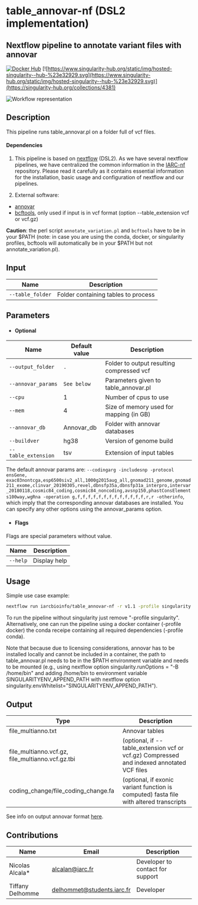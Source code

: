 # table_annovar-nf (DSL2 implementation)
## Nextflow pipeline to annotate variant files with annovar

[![Docker Hub](https://img.shields.io/badge/docker-ready-blue.svg)](https://hub.docker.com/r/iarcbioinfo/table_annovar-nf/)
[![https://www.singularity-hub.org/static/img/hosted-singularity--hub-%23e32929.svg](https://www.singularity-hub.org/static/img/hosted-singularity--hub-%23e32929.svg)](https://singularity-hub.org/collections/4381)

![Workflow representation](table_annovar-nf.png)

## Description
This pipeline runs table_annovar.pl on a folder full of vcf files.

#### Dependencies
1. This pipeline is based on [nextflow](https://www.nextflow.io) (DSL2). As we have several nextflow pipelines, we have centralized the common information in the [IARC-nf](https://github.com/IARCbioinfo/IARC-nf) repository. Please read it carefully as it contains essential information for the installation, basic usage and configuration of nextflow and our pipelines.

2. External software:  
  * [annovar](http://annovar.openbioinformatics.org/en/latest/)  
  * [bcftools](http://samtools.github.io/bcftools/bcftools.html), only used if input is in vcf format (option --table_extension vcf or vcf.gz) 

 **Caution**: the perl script `annotate_variation.pl` and `bcftools` have to be in your $PATH (note: in case you are using the conda, docker, or singularity profiles, bcftools will automatically be in your $PATH but not annotate_variation.pl). 

## Input

| Name      | Description   |
|-----------|---------------|
| `--table_folder`    | Folder containing tables to process |
 

## Parameters

  * #### Optional

| Name      | Default value | Description     |
|-----------|---------------|-----------------|
| `--output_folder`    |  `.`  | Folder to output resulting compressed vcf |
| `--annovar_params`     |  `See below` | Parameters given to table_annovar.pl |
| `--cpu`    |  1  |    Number of cpus to use |
| `--mem`    |  4  |  Size of memory used for mapping (in GB) |
| `--annovar_db` |Annovar_db  |  Folder with annovar databases |
|  `--buildver` | hg38 | Version of genome build |
| `--table_extension` | tsv | Extension of input tables |
 
The default annovar params are: `--codingarg -includesnp -protocol ensGene, exac03nontcga,esp6500siv2_all,1000g2015aug_all,gnomad211_genome,gnomad211_exome,clinvar_20190305,revel,dbnsfp35a,dbnsfp31a_interpro,intervar_20180118,cosmic84_coding,cosmic84_noncoding,avsnp150,phastConsElements100way,wgRna -operation g,f,f,f,f,f,f,f,f,f,f,f,f,f,r,r -otherinfo`, which imply that the corresponding annovar databases are installed. You can specify any other options using the annovar_params option.

  * #### Flags

Flags are special parameters without value.

| Name      | Description     |
|-----------|-----------------|
| `--help`    | Display help |

## Usage

Simple use case example:
```bash
nextflow run iarcbioinfo/table_annovar-nf -r v1.1 -profile singularity --table_folder VCF/ --table_extension vcf
```

To run the pipeline without singularity just remove "-profile singularity". Alternatively, one can run the pipeline using a docker container (-profile docker) the conda receipe containing all required dependencies (-profile conda). 

Note that because due to licensing considerations, annovar has to be installed locally and cannot be included in a container, the path to table_annovar.pl needs to be in the $PATH environment variable and needs to be mounted (e.g., using nextflow option singularity.runOptions = "-B /home/bin" and adding /home/bin to environment variable SINGULARITYENV_APPEND_PATH with nextflow option singularity.envWhitelist="SINGULARITYENV_APPEND_PATH").


## Output
  | Type      | Description     |
  |-----------|---------------|
  | file_multianno.txt       | Annovar tables |
  | file_multianno.vcf.gz, file_multianno.vcf.gz.tbi   | (optional, if --table_extension vcf or vcf.gz) Compressed and indexed annotated VCF files |
  | coding_change/file_coding_change.fa   | (optional, if exonic variant function is computed) fasta file with altered transcripts |

See info on output annovar format [here](http://annovar.openbioinformatics.org/en/latest/user-guide/input/).

## Contributions

  | Name      | Email | Description     |
  |-----------|---------------|-----------------|
  | Nicolas Alcala*    | alcalan@iarc.fr | Developer to contact for support |
  | Tiffany Delhomme    | delhommet@students.iarc.fr | Developer |



